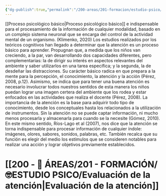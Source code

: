 ```yaml
---
{"dg-publish":true,"permalink":"/200-areas/201-formacion/estudio-psico/atencion/","dgPassFrontmatter":true}
---
```


[[Proceso psicológico básico\|Proceso psicológico básico]] e indispensable para el procesamiento de la información de cualquier modalidad, basado en un complejo sistema neuronal que se encarga del control de la actividad mental de un organismo. (Klimenko, 2020)
Los estudios realizados por los teóricos cognitivos han llegado a determinar que la atención es un proceso básico para aprender. Propugnan que, a medida que los niños van creciendo, a la par, van desarrollando dos capacidades diferentes, pero complementarias: la de dirigir su interés en aspectos relevantes del ambiente y saber utilizarlos en una tarea específica; y la segunda, la de desdeñar las distracciones. Su carácter básico radica en que prepara a la mente para la percepción, el conocimiento, la atención y la acción (Pérez, 2008, p.12). Asimismo, se indica que para tener una buena atención es necesario involucrar todos nuestros sentidos de esta manera los niños puedan lograr una imagen certera del ambiente que los rodea y estar enfocados en las actividades que realiza el docente (Pérez, 2008).
   La importancia de la atención es la base para adquirir todo tipo de conocimiento, desde los conceptuales hasta los relacionados a la utilización de instrumentos. Sin la atención no se puede captar información, ni mucho menos procesarla y almacenarla para cuando se la necesite (Gómez, 2010). En este mismo sentido, Ríos-Lago et al (2007), nos dice que la atención se torna indispensable para procesar información de cualquier índole: imágenes, olores, sabores, sonidos, palabras, etc. También recalca que su función es elegir del medio los estímulos que se consideren notables para realizar una acción y lograr objetivos previamente establecidos.
# [[200 - 📌 ÁREAS/201 - FORMACIÓN/🤓ESTUDIO PSICO/Evaluación de la atención\|Evaluación de la atención]]